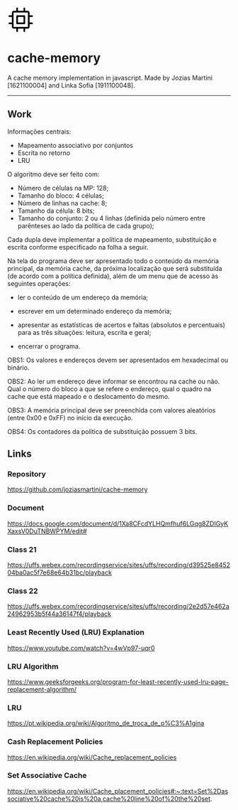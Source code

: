<p align="center">

<svg xmlns="http://www.w3.org/2000/svg" viewBox="0 0 24 24" width="60" height="60"><path fill-rule="evenodd" d="M8.75 8a.75.75 0 00-.75.75v6.5c0 .414.336.75.75.75h6.5a.75.75 0 00.75-.75v-6.5a.75.75 0 00-.75-.75h-6.5zm.75 6.5v-5h5v5h-5z"></path><path fill-rule="evenodd" d="M15.25 1a.75.75 0 01.75.75V4h2.25c.966 0 1.75.784 1.75 1.75V8h2.25a.75.75 0 010 1.5H20v5h2.25a.75.75 0 010 1.5H20v2.25A1.75 1.75 0 0118.25 20H16v2.25a.75.75 0 01-1.5 0V20h-5v2.25a.75.75 0 01-1.5 0V20H5.75A1.75 1.75 0 014 18.25V16H1.75a.75.75 0 010-1.5H4v-5H1.75a.75.75 0 010-1.5H4V5.75C4 4.784 4.784 4 5.75 4H8V1.75a.75.75 0 011.5 0V4h5V1.75a.75.75 0 01.75-.75zm3 17.5a.25.25 0 00.25-.25V5.75a.25.25 0 00-.25-.25H5.75a.25.25 0 00-.25.25v12.5c0 .138.112.25.25.25h12.5z"></path></svg>

# cache-memory
A cache memory implementation in javascript.
Made by Jozias Martini [1621100004] and Linka Sofia [1911100048].
<hr>
</p>

## Work

Informações centrais:

- Mapeamento associativo por conjuntos
- Escrita no retorno
- LRU

O algoritmo deve ser feito com:

- Número de células na MP: 128;
- Tamanho do bloco: 4 células;
- Número de linhas na cache: 8;
- Tamanho da célula: 8 bits;
- Tamanho do conjunto: 2 ou 4 linhas (definida pelo número entre parênteses ao lado da política de cada grupo);

Cada dupla deve implementar a política de mapeamento, substituição e escrita conforme especificado na folha a seguir.

Na tela do programa deve ser apresentado todo o conteúdo da memória principal, da memória cache, da próxima localização que será substituída (de acordo com a política definida), além de um menu que de acesso às seguintes operações:

- ler o conteúdo de um endereço da memória;

- escrever em um determinado endereço da memória;

- apresentar as estatísticas de acertos e faltas (absolutos e percentuais) para as três situações: leitura, escrita e geral;

- encerrar o programa.

OBS1: Os valores e endereços devem ser apresentados em hexadecimal ou binário.

OBS2: Ao ler um endereço deve informar se encontrou na cache ou não. Qual o número do bloco a que se refere o endereço, qual o quadro na cache que está mapeado e o deslocamento do mesmo.

OBS3: A memória principal deve ser preenchida com valores aleatórios (entre 0x00 e 0xFF) no início da execução.

OBS4: Os contadores da política de substituição possuem 3 bits.

## Links

### Repository
https://github.com/joziasmartini/cache-memory 

### Document
https://docs.google.com/document/d/1Xa8CFcdYLHQmfhuf6LGqg8ZDIGyKXaxsV0DuTNBWPYM/edit#

### Class 21
https://uffs.webex.com/recordingservice/sites/uffs/recording/d39525e845204ba0ac5f7e68e64b31bc/playback 

### Class 22
https://uffs.webex.com/recordingservice/sites/uffs/recording/2e2d57e462a24962953b5f44a36147f4/playback

### Least Recently Used (LRU) Explanation
https://www.youtube.com/watch?v=4wVp97-uqr0 

### LRU Algorithm
https://www.geeksforgeeks.org/program-for-least-recently-used-lru-page-replacement-algorithm/ 

### LRU
https://pt.wikipedia.org/wiki/Algoritmo_de_troca_de_p%C3%A1gina 

### Cash Replacement Policies
https://en.wikipedia.org/wiki/Cache_replacement_policies 

### Set Associative Cache
https://en.wikipedia.org/wiki/Cache_placement_policies#:~:text=Set%2Dassociative%20cache%20is%20a,cache%20line%20of%20the%20set. 